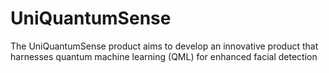 # UniQuantumSense
The UniQuantumSense product aims to develop an innovative product that harnesses quantum machine learning (QML) for enhanced facial detection
